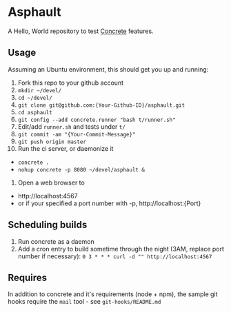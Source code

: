 # Asphault

A Hello, World repository to test [Concrete](https://github.com/ryankee/concrete) features.

## Usage

Assuming an Ubuntu environment, this should get you up and running:

1. Fork this repo to your github account
1. `mkdir ~/devel/`
1. `cd ~/devel/`
1. `git clone git@github.com:{Your-Github-ID}/asphault.git`
1. `cd asphault`
1. `git config --add concrete.runner "bash t/runner.sh"`
1. Edit/add `runner.sh` and tests under `t/`
1. `git commit -am "{Your-Commit-Message}"`
1. `git push origin master`
1. Run the ci server, or daemonize it
 * `concrete .`
 * `nohup concrete -p 8080 ~/devel/asphault &`
1. Open a web browser to
 * http://localhost:4567
 * or if your specified a port number with -p, http://localhost:{Port}

## Scheduling builds

1. Run concrete as a daemon
1. Add a cron entry to build sometime through the night (3AM, replace port number if necessary):
    `0 3 * * * curl -d "" http://localhost:4567`

## Requires

In addition to concrete and it's requirements (node + npm), the sample git hooks require the `mail` tool - see `git-hooks/README.md`
